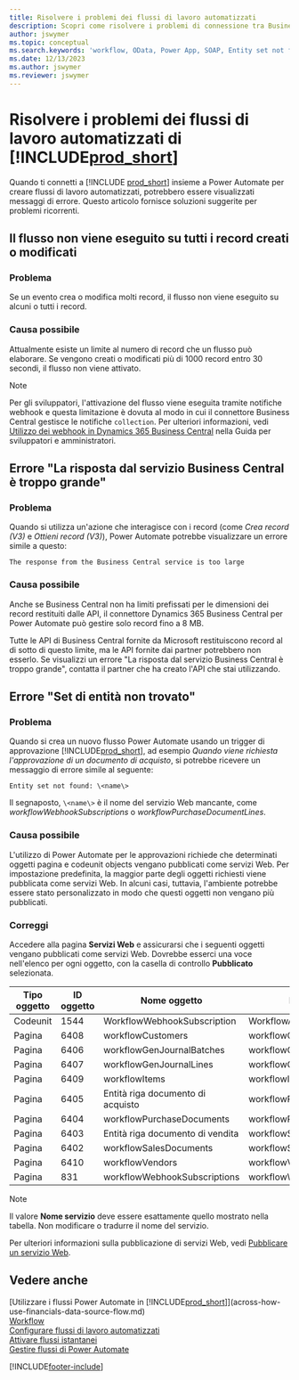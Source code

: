```yaml
---
title: Risolvere i problemi dei flussi di lavoro automatizzati
description: Scopri come risolvere i problemi di connessione tra Business Central e Power Automate quando crei un flusso di lavoro automatizzato.
author: jswymer
ms.topic: conceptual
ms.search.keywords: 'workflow, OData, Power App, SOAP, Entity set not found, workflowWebhookSubscriptions, Power Automate,'
ms.date: 12/13/2023
ms.author: jswymer
ms.reviewer: jswymer
---
```


# Risolvere i problemi dei flussi di lavoro automatizzati di [!INCLUDE[prod_short](includes/prod_short.md)]

Quando ti connetti a [!INCLUDE [prod_short](includes/prod_short.md)] insieme a Power Automate per creare flussi di lavoro automatizzati, potrebbero essere visualizzati messaggi di errore. Questo articolo fornisce soluzioni suggerite per problemi ricorrenti.

## Il flusso non viene eseguito su tutti i record creati o modificati

### Problema

Se un evento crea o modifica molti record, il flusso non viene eseguito su alcuni o tutti i record.

### Causa possibile

Attualmente esiste un limite al numero di record che un flusso può elaborare. Se vengono creati o modificati più di 1000 record entro 30 secondi, il flusso non viene attivato.

> [!NOTE]
> Per gli sviluppatori, l'attivazione del flusso viene eseguita tramite notifiche webhook e questa limitazione è dovuta al modo in cui il connettore Business Central gestisce le notifiche `collection`. Per ulteriori informazioni, vedi [Utilizzo dei webhook in Dynamics 365 Business Central](/dynamics365/business-central/dev-itpro/api-reference/v2.0/dynamics-subscriptions#notes-for-power-automate-flows) nella Guida per sviluppatori e amministratori.

## Errore "La risposta dal servizio Business Central è troppo grande"

### Problema

Quando si utilizza un'azione che interagisce con i record (come *Crea record (V3)* e *Ottieni record (V3)*), Power Automate potrebbe visualizzare un errore simile a questo:

`The response from the Business Central service is too large`

### Causa possibile

Anche se Business Central non ha limiti prefissati per le dimensioni dei record restituiti dalle API, il connettore Dynamics 365 Business Central per Power Automate può gestire solo record fino a 8 MB.

Tutte le API di Business Central fornite da Microsoft restituiscono record al di sotto di questo limite, ma le API fornite dai partner potrebbero non esserlo. Se visualizzi un errore "La risposta dal servizio Business Central è troppo grande", contatta il partner che ha creato l'API che stai utilizzando.

## Errore "Set di entità non trovato"

### Problema

Quando si crea un nuovo flusso Power Automate usando un trigger di approvazione [!INCLUDE[prod_short](includes/prod_short.md)], ad esempio *Quando viene richiesta l'approvazione di un documento di acquisto*, si potrebbe ricevere un messaggio di errore simile al seguente:

`Entity set not found: \<name\>`

Il segnaposto, `\<name\>` è il nome del servizio Web mancante, come *workflowWebhookSubscriptions* o *workflowPurchaseDocumentLines*.

### Causa possibile

L'utilizzo di Power Automate per le approvazioni richiede che determinati oggetti pagina e codeunit objects vengano pubblicati come servizi Web. Per impostazione predefinita, la maggior parte degli oggetti richiesti viene pubblicata come servizi Web. In alcuni casi, tuttavia, l'ambiente potrebbe essere stato personalizzato in modo che questi oggetti non vengano più pubblicati.

### Correggi

Accedere alla pagina **Servizi Web** e assicurarsi che i seguenti oggetti vengano pubblicati come servizi Web. Dovrebbe esserci una voce nell'elenco per ogni oggetto, con la casella di controllo **Pubblicato** selezionata.  

| Tipo oggetto | ID oggetto | Nome oggetto | Nome servizio |
|--|--|--|--|
| Codeunit | 1544 | WorkflowWebhookSubscription | WorkflowActionResponse |
| Pagina | 6408 | workflowCustomers | workflowCustomers |
| Pagina | 6406 | workflowGenJournalBatches | workflowGenJournalBatches |
| Pagina | 6407 | workflowGenJournalLines | workflowGenJournalLines |
| Pagina | 6409 | workflowItems | workflowItems |
| Pagina | 6405 | Entità riga documento di acquisto | workflowPurchaseDocumentLines |
| Pagina | 6404 | workflowPurchaseDocuments | workflowPurchaseDocuments |
| Pagina | 6403 | Entità riga documento di vendita | workflowSalesDocumentLines |
| Pagina | 6402 | workflowSalesDocuments | workflowSalesDocuments |
| Pagina | 6410 | workflowVendors | workflowVendors |
| Pagina | 831 | workflowWebhookSubscriptions | workflowWebhookSubscriptions |

> [!NOTE]
> Il valore **Nome servizio** deve essere esattamente quello mostrato nella tabella. Non modificare o tradurre il nome del servizio.

Per ulteriori informazioni sulla pubblicazione di servizi Web, vedi [Pubblicare un servizio Web](across-how-publish-web-service.md).

## Vedere anche

[Utilizzare i flussi Power Automate in [!INCLUDE[prod_short](includes/prod_short.md)]](across-how-use-financials-data-source-flow.md)  
[Workflow](across-workflow.md)  
[Configurare flussi di lavoro automatizzati](/dynamics365/business-central/dev-itpro/powerplatform/automate-workflows)  
[Attivare flussi istantanei](/dynamics365/business-central/dev-itpro/powerplatform/instant-flows)  
[Gestire flussi di Power Automate](/dynamics365/business-central/dev-itpro/powerplatform/manage-power-automate-flows)  

[!INCLUDE[footer-include](includes/footer-banner.md)]
